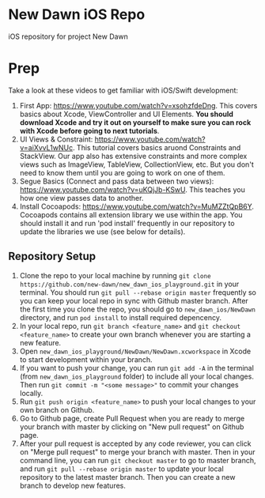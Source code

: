 # New Dawn iOS Repo
iOS repository for project New Dawn

# Prep
Take a look at these videos to get familiar with iOS/Swift development:
1. First App: https://www.youtube.com/watch?v=xsohzfdeDng. This covers basics about Xcode, ViewController and UI Elements. **You should download Xcode and try it out on yourself to make sure you can rock with Xcode before going to next tutorials**.
2. UI Views & Constraint: https://www.youtube.com/watch?v=aiXvvL1wNUc. This tutorial covers basics aruond Constraints and StackView. Our app also has extensive constraints and more complex views such as ImageView, TableView, CollectionView, etc. But you don't need to know them until you are going to work on one of them.
3. Segue Basics (Connect and pass data between two views): https://www.youtube.com/watch?v=uKQjJb-KSwU. This teaches you how one view passes data to another.
4. Install Cocoapods: https://www.youtube.com/watch?v=MuMZZtQpB6Y. Cocoapods contains all extension library we use within the app. You should install it and run 'pod install' frequently in our repository to update the libraries we use (see below for details).

## Repository Setup
1. Clone the repo to your local machine by running `git clone https://github.com/new-dawn/new_dawn_ios_playground.git` in your terminal. You should run `git pull --rebase origin master` frequently so you can keep your local repo in sync with Github master branch. After the first time you clone the repo, you should go to `new_dawn_ios/NewDawn` directory, and run `pod install` to install required depencency.
2. In your local repo, run `git branch <feature_name>` and `git checkout <feature_name>` to create your own branch whenever you are starting a new feature.
3. Open `new_dawn_ios_playground/NewDawn/NewDawn.xcworkspace` in Xcode to start development within your branch.  
4. If you want to push your change, you can run `git add -A` in the terminal (from `new_dawn_ios_playground` folder) to include all your local changes. Then run `git commit -m "<some message>"` to commit your changes locally.
4. Run `git push origin <feature_name>` to push your local changes to your own branch on Github.
5. Go to Github page, create Pull Request when you are ready to merge your branch with master by clicking on "New pull request" on Github page.
6. After your pull request is accepted by any code reviewer, you can click on "Merge pull request" to merge your branch with master. Then in your command line, you can run `git checkout master` to go to master branch, and run `git pull --rebase origin master` to update your local repository to the latest master branch. Then you can create a new branch to develop new features.

